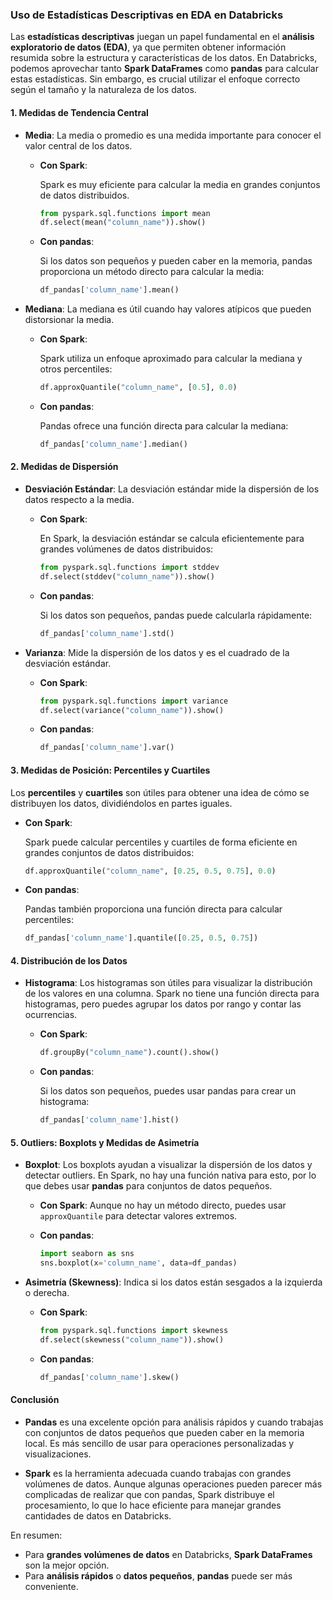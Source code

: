 ### Uso de Estadísticas Descriptivas en EDA en Databricks

Las **estadísticas descriptivas** juegan un papel fundamental en el **análisis exploratorio de datos (EDA)**, ya que permiten obtener información resumida sobre la estructura y características de los datos. En Databricks, podemos aprovechar tanto **Spark DataFrames** como **pandas** para calcular estas estadísticas. Sin embargo, es crucial utilizar el enfoque correcto según el tamaño y la naturaleza de los datos.

#### 1. **Medidas de Tendencia Central**

- **Media**: La media o promedio es una medida importante para conocer el valor central de los datos.

  - **Con Spark**:
  
    Spark es muy eficiente para calcular la media en grandes conjuntos de datos distribuidos.

    ```python
    from pyspark.sql.functions import mean
    df.select(mean("column_name")).show()
    ```

  - **Con pandas**:
  
    Si los datos son pequeños y pueden caber en la memoria, pandas proporciona un método directo para calcular la media:

    ```python
    df_pandas['column_name'].mean()
    ```

- **Mediana**: La mediana es útil cuando hay valores atípicos que pueden distorsionar la media.

  - **Con Spark**:
  
    Spark utiliza un enfoque aproximado para calcular la mediana y otros percentiles:

    ```python
    df.approxQuantile("column_name", [0.5], 0.0)
    ```

  - **Con pandas**:
  
    Pandas ofrece una función directa para calcular la mediana:

    ```python
    df_pandas['column_name'].median()
    ```

#### 2. **Medidas de Dispersión**

- **Desviación Estándar**: La desviación estándar mide la dispersión de los datos respecto a la media.

  - **Con Spark**:
  
    En Spark, la desviación estándar se calcula eficientemente para grandes volúmenes de datos distribuidos:

    ```python
    from pyspark.sql.functions import stddev
    df.select(stddev("column_name")).show()
    ```

  - **Con pandas**:
  
    Si los datos son pequeños, pandas puede calcularla rápidamente:

    ```python
    df_pandas['column_name'].std()
    ```

- **Varianza**: Mide la dispersión de los datos y es el cuadrado de la desviación estándar.

  - **Con Spark**:

    ```python
    from pyspark.sql.functions import variance
    df.select(variance("column_name")).show()
    ```

  - **Con pandas**:

    ```python
    df_pandas['column_name'].var()
    ```

#### 3. **Medidas de Posición: Percentiles y Cuartiles**

Los **percentiles** y **cuartiles** son útiles para obtener una idea de cómo se distribuyen los datos, dividiéndolos en partes iguales.

- **Con Spark**:
  
  Spark puede calcular percentiles y cuartiles de forma eficiente en grandes conjuntos de datos distribuidos:

  ```python
  df.approxQuantile("column_name", [0.25, 0.5, 0.75], 0.0)
  ```

- **Con pandas**:

  Pandas también proporciona una función directa para calcular percentiles:

  ```python
  df_pandas['column_name'].quantile([0.25, 0.5, 0.75])
  ```

#### 4. **Distribución de los Datos**

- **Histograma**: Los histogramas son útiles para visualizar la distribución de los valores en una columna. Spark no tiene una función directa para histogramas, pero puedes agrupar los datos por rango y contar las ocurrencias.

  - **Con Spark**:

    ```python
    df.groupBy("column_name").count().show()
    ```

  - **Con pandas**:
  
    Si los datos son pequeños, puedes usar pandas para crear un histograma:

    ```python
    df_pandas['column_name'].hist()
    ```

#### 5. **Outliers: Boxplots y Medidas de Asimetría**

- **Boxplot**: Los boxplots ayudan a visualizar la dispersión de los datos y detectar outliers. En Spark, no hay una función nativa para esto, por lo que debes usar **pandas** para conjuntos de datos pequeños.

  - **Con Spark**: Aunque no hay un método directo, puedes usar `approxQuantile` para detectar valores extremos.
  
  - **Con pandas**:

    ```python
    import seaborn as sns
    sns.boxplot(x='column_name', data=df_pandas)
    ```

- **Asimetría (Skewness)**: Indica si los datos están sesgados a la izquierda o derecha.

  - **Con Spark**:

    ```python
    from pyspark.sql.functions import skewness
    df.select(skewness("column_name")).show()
    ```

  - **Con pandas**:

    ```python
    df_pandas['column_name'].skew()
    ```

#### Conclusión

- **Pandas** es una excelente opción para análisis rápidos y cuando trabajas con conjuntos de datos pequeños que pueden caber en la memoria local. Es más sencillo de usar para operaciones personalizadas y visualizaciones.
  
- **Spark** es la herramienta adecuada cuando trabajas con grandes volúmenes de datos. Aunque algunas operaciones pueden parecer más complicadas de realizar que con pandas, Spark distribuye el procesamiento, lo que lo hace eficiente para manejar grandes cantidades de datos en Databricks.

En resumen:
- Para **grandes volúmenes de datos** en Databricks, **Spark DataFrames** son la mejor opción.
- Para **análisis rápidos** o **datos pequeños**, **pandas** puede ser más conveniente.